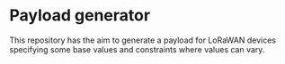 # Payload generator

This repository has the aim to generate a payload for LoRaWAN devices
specifying some base values and constraints where values can vary.


